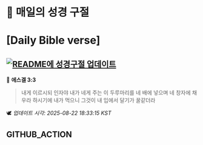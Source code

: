 # 🙏 매일의 성경 구절
# [Daily Bible verse]
## [![README에 성경구절 업데이트](https://github.com/DONGSUKA/first_test/actions/workflows/update-readme-bible.yml/badge.svg)](https://github.com/DONGSUKA/first_test/actions/workflows/update-readme-bible.yml)
<!-- START_BIBLE_VERSE -->
📖 **에스겔 3:3**
> 내게 이르시되 인자야 내가 네게 주는 이 두루마리를 네 배에 넣으며 네 창자에 채우라 하시기에 내가 먹으니 그것이 내 입에서 달기가 꿀같더라

🕊️ _업데이트 시각: 2025-08-22 18:33:15 KST_
  <!-- END_BIBLE_VERSE -->
## GITHUB_ACTION
